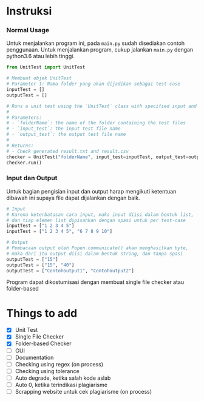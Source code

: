 # Instruksi
### Normal Usage
Untuk menjalankan program ini, pada `main.py` sudah disediakan contoh penggunaan. Untuk menjalankan program, cukup jalankan `main.py` dengan python3.6 atau lebih tinggi.

```python
from UnitTest import UnitTest

# Membuat objek UnitTest
# Parameter 1: Nama folder yang akan dijadikan sebagai test-case
inputTest = []
outputTest = []

# Runs a unit test using the `UnitTest` class with specified input and output tests.
# 
# Parameters:
# - `folderName`: the name of the folder containing the test files
# - `input_test`: the input test file name
# - `output_test`: the output test file name
#
# Returns:
# - Check generated result.txt and result.csv
checker = UnitTest("folderName", input_test=inputTest, output_test=outputTest)
checker.run()
```

### Input dan Output
Untuk bagian pengisian input dan output harap mengikuti ketentuan dibawah ini supaya file dapat dijalankan dengan baik.
```python
# Input
# Karena keterbatasan cara input, maka input diisi dalam bentuk list, 
# dan tiap elemen list dipisahkan dengan spasi untuk per test-case
inputTest = ["1 2 3 4 5"]
inputTest = ["1 2 3 4 5", "6 7 8 9 10"]

# Output
# Pembacaan output oleh Popen.communicate() akan menghasilkan byte,
# maka dari itu output diisi dalam bentuk string, dan tanpa spasi
outputTest = ["15"]
outputTest = ["15", "40"]
outputTest = ["Contohoutput1", "Contohoutput2"]
```
Program dapat dikostumisasi dengan membuat single file checker atau folder-based

# Things to add
- [x] Unit Test
- [x] Single File Checker
- [x] Folder-based Checker
- [ ] GUI
- [ ] Documentation
- [ ] Checking using regex (on process)
- [ ] Checking using tolerance
- [ ] Auto degrade, ketika salah kode aslab
- [ ] Auto 0, ketika terindikasi plagiarisme
- [ ] Scrapping website untuk cek plagiarisme (on process)